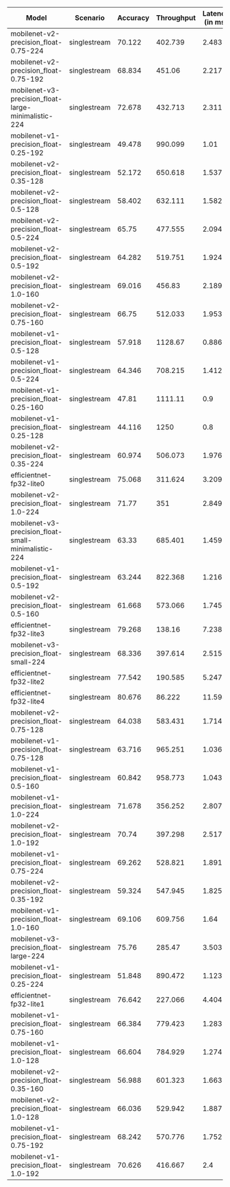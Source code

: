 | Model                                               | Scenario     |   Accuracy |   Throughput |   Latency (in ms) |
|-----------------------------------------------------|--------------|------------|--------------|-------------------|
| mobilenet-v2-precision_float-0.75-224               | singlestream |     70.122 |      402.739 |             2.483 |
| mobilenet-v2-precision_float-0.75-192               | singlestream |     68.834 |      451.06  |             2.217 |
| mobilenet-v3-precision_float-large-minimalistic-224 | singlestream |     72.678 |      432.713 |             2.311 |
| mobilenet-v1-precision_float-0.25-192               | singlestream |     49.478 |      990.099 |             1.01  |
| mobilenet-v2-precision_float-0.35-128               | singlestream |     52.172 |      650.618 |             1.537 |
| mobilenet-v2-precision_float-0.5-128                | singlestream |     58.402 |      632.111 |             1.582 |
| mobilenet-v2-precision_float-0.5-224                | singlestream |     65.75  |      477.555 |             2.094 |
| mobilenet-v2-precision_float-0.5-192                | singlestream |     64.282 |      519.751 |             1.924 |
| mobilenet-v2-precision_float-1.0-160                | singlestream |     69.016 |      456.83  |             2.189 |
| mobilenet-v2-precision_float-0.75-160               | singlestream |     66.75  |      512.033 |             1.953 |
| mobilenet-v1-precision_float-0.5-128                | singlestream |     57.918 |     1128.67  |             0.886 |
| mobilenet-v1-precision_float-0.5-224                | singlestream |     64.346 |      708.215 |             1.412 |
| mobilenet-v1-precision_float-0.25-160               | singlestream |     47.81  |     1111.11  |             0.9   |
| mobilenet-v1-precision_float-0.25-128               | singlestream |     44.116 |     1250     |             0.8   |
| mobilenet-v2-precision_float-0.35-224               | singlestream |     60.974 |      506.073 |             1.976 |
| efficientnet-fp32-lite0                             | singlestream |     75.068 |      311.624 |             3.209 |
| mobilenet-v2-precision_float-1.0-224                | singlestream |     71.77  |      351     |             2.849 |
| mobilenet-v3-precision_float-small-minimalistic-224 | singlestream |     63.33  |      685.401 |             1.459 |
| mobilenet-v1-precision_float-0.5-192                | singlestream |     63.244 |      822.368 |             1.216 |
| mobilenet-v2-precision_float-0.5-160                | singlestream |     61.668 |      573.066 |             1.745 |
| efficientnet-fp32-lite3                             | singlestream |     79.268 |      138.16  |             7.238 |
| mobilenet-v3-precision_float-small-224              | singlestream |     68.336 |      397.614 |             2.515 |
| efficientnet-fp32-lite2                             | singlestream |     77.542 |      190.585 |             5.247 |
| efficientnet-fp32-lite4                             | singlestream |     80.676 |       86.222 |            11.598 |
| mobilenet-v2-precision_float-0.75-128               | singlestream |     64.038 |      583.431 |             1.714 |
| mobilenet-v1-precision_float-0.75-128               | singlestream |     63.716 |      965.251 |             1.036 |
| mobilenet-v1-precision_float-0.5-160                | singlestream |     60.842 |      958.773 |             1.043 |
| mobilenet-v1-precision_float-1.0-224                | singlestream |     71.678 |      356.252 |             2.807 |
| mobilenet-v2-precision_float-1.0-192                | singlestream |     70.74  |      397.298 |             2.517 |
| mobilenet-v1-precision_float-0.75-224               | singlestream |     69.262 |      528.821 |             1.891 |
| mobilenet-v2-precision_float-0.35-192               | singlestream |     59.324 |      547.945 |             1.825 |
| mobilenet-v1-precision_float-1.0-160                | singlestream |     69.106 |      609.756 |             1.64  |
| mobilenet-v3-precision_float-large-224              | singlestream |     75.76  |      285.47  |             3.503 |
| mobilenet-v1-precision_float-0.25-224               | singlestream |     51.848 |      890.472 |             1.123 |
| efficientnet-fp32-lite1                             | singlestream |     76.642 |      227.066 |             4.404 |
| mobilenet-v1-precision_float-0.75-160               | singlestream |     66.384 |      779.423 |             1.283 |
| mobilenet-v1-precision_float-1.0-128                | singlestream |     66.604 |      784.929 |             1.274 |
| mobilenet-v2-precision_float-0.35-160               | singlestream |     56.988 |      601.323 |             1.663 |
| mobilenet-v2-precision_float-1.0-128                | singlestream |     66.036 |      529.942 |             1.887 |
| mobilenet-v1-precision_float-0.75-192               | singlestream |     68.242 |      570.776 |             1.752 |
| mobilenet-v1-precision_float-1.0-192                | singlestream |     70.626 |      416.667 |             2.4   |